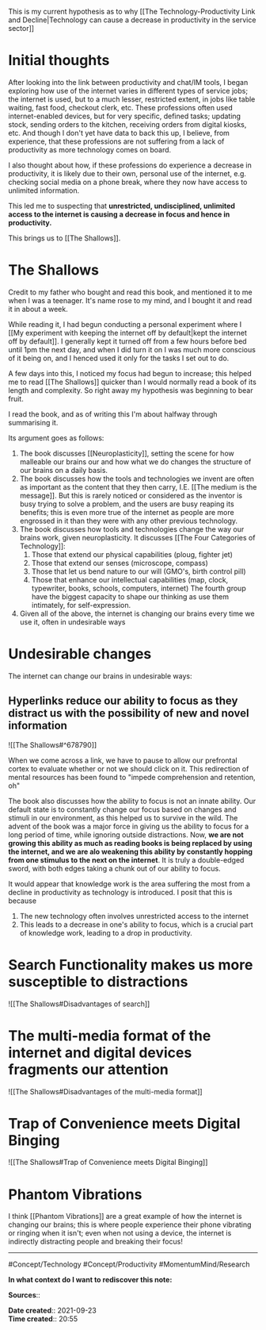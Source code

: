 This is my current hypothesis as to why [[The Technology-Productivity Link and Decline|Technology can cause a decrease in productivity in the service sector]]


# Initial thoughts
After looking into the link between productivity and chat/IM tools, I began exploring how use of the internet varies in different types of service jobs; the internet is used, but to a much lesser, restricted extent, in jobs like table waiting, fast food, checkout clerk, etc. These professions often used internet-enabled devices, but for very specific, defined tasks; updating stock, sending orders to the kitchen, receiving orders from digital kiosks, etc. And though I don't yet have data to back this up, I believe, from experience, that these professions are not suffering from a lack of productivity as more technology comes on board.

I also thought about how, if these professions do experience a decrease in productivity, it is likely due to their own, personal use of the internet, e.g. checking social media on a phone break, where they now have access to unlimited information.

This led me to suspecting that **unrestricted, undisciplined, unlimited access to the internet is causing a decrease in focus and hence in productivity.**

This brings us to [[The Shallows]].


# The Shallows
Credit to my father who bought and read this book, and mentioned it to me when I was a teenager. It's name rose to my mind, and I bought it and read it in about a week.

While reading it, I had begun conducting a personal experiment where I [[My experiment with keeping the internet off by default|kept the internet off by default]]. I generally kept it turned off from a few hours before bed until 1pm the next day, and when I did turn it on I was much more conscious of it being on, and I henced used it only for the tasks I set out to do.

A few days into this, I noticed my focus had begun to increase; this helped me to read [[The Shallows]] quicker than I would normally read a book of its length and complexity. So right away my hypothesis was beginning to bear fruit.

I read the book, and as of writing this I'm about halfway through summarising it.

Its argument goes as follows:
1. The book discusses [[Neuroplasticity]], setting the scene for how malleable our brains our and how what we do changes the structure of our brains on a daily basis.
2. The book discusses how the tools and technologies we invent are often as important as the content that they then carry, I.E. [[The medium is the message]]. But this is rarely noticed or considered as the inventor is busy trying to solve a problem, and the users are busy reaping its benefits; this is even more true of the internet as people are more engrossed in it than they were with any other previous technology.
3. The book discusses how tools and technologies change the way our brains work, given neuroplasticity. It discusses [[The Four Categories of Technology]]:
	1. Those that extend our physical capabilities (ploug, fighter jet)
	2. Those that extend our senses (microscope, compass)
	3. Those that let us bend nature to our will (GMO's, birth control pill)
	4. Those that enhance our intellectual capabilities (map, clock, typewriter, books, schools, computers, internet)
	The fourth group have the biggest capacity to shape our thinking as use them intimately, for self-expression.
4. Given all of the above, the internet is changing our brains every time we use it, often in undesirable ways

# Undesirable changes
The internet can change our brains in undesirable ways:

## Hyperlinks reduce our ability to focus as they distract us with the possibility of new and novel information

![[The Shallows#^678790]]

When we come across a link, we have to pause to allow our prefrontal cortex to evaluate whether or not we should click on it. This redirection of mental resources has been found to 
"impede comprehension and retention, oh"

The book also discusses how the ability to focus is not an innate ability. 
Our default state is to constantly change our focus based on changes and stimuli in our environment, as this helped us to survive in the wild. The advent of the book was a major force in giving us the ability to focus for a long period of time, while ignoring outside distractions.
Now, **we are not growing this ability as much as reading books is being replaced by using the internet, and we are alo weakening this ability by constantly hopping from one stimulus to the next on the internet**. It is truly a double-edged sword, with both edges taking a chunk out of our ability to focus.


It would appear that knowledge work is the area suffering the most from a decline in productivity as technology is introduced. 
I posit that this is because
1. The new technology often involves unrestricted access to the internet
2. This leads to a decrease in one's ability to focus, which is a crucial part of knowledge work, leading to a drop in productivity. 



# Search Functionality makes us more susceptible to distractions
![[The Shallows#Disadvantages of search]]



# The multi-media format of the internet and digital devices fragments our attention
![[The Shallows#Disadvantages of the multi-media format]]


# Trap of Convenience meets Digital Binging

![[The Shallows#Trap of Convenience meets Digital Binging]]




# Phantom Vibrations
I think [[Phantom Vibrations]] are a great example of how the internet is changing our brains; this is where people experience their phone vibrating or ringing when it isn't; even when not using a device, the internet is indirectly distracting people and breaking their focus! 


---
#Concept/Technology #Concept/Productivity #MomentumMind/Research 

**In what context do I want to rediscover this note:**

**Sources**::

**Date created**:: 2021-09-23  
**Time created**:: 20:55